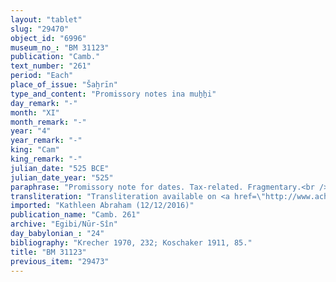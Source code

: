 ```yaml
---
layout: "tablet"
slug: "29470"
object_id: "6996"
museum_no_: "BM 31123"
publication: "Camb."
text_number: "261"
period: "Each"
place_of_issue: "Šaḫrīn"
type_and_content: "Promissory notes ina muẖẖi"
day_remark: "-"
month: "XI"
month_remark: "-"
year: "4"
year_remark: "-"
king: "Cam"
king_remark: "-"
julian_date: "525 BCE"
julian_date_year: "525"
paraphrase: "Promissory note for dates. Tax-related. Fragmentary.<br /> <strong>B<sub>1</sub></strong> and <strong>B<sub>2</sub></strong> owe 33 kor of dates to <strong>A</strong> in return for a payment (<em>&scaron;īmu</em>) that <strong>A</strong> made (<em>nadānu</em> G Stat.) on their behalf (<em>ana muhhi</em>) to the palace for the [x]-me (= a tax?) of Cambyses&#39; 4th year.. In addition, there is an earlier claim (<em>ra&scaron;&ucirc;tu</em>) for silver between the same parties that is still pending. From this point onwards the document is very fragmentarily preserved: [(...)] silver to/for (?) [&hellip;], which <strong>C</strong> (?), the deputy (<em>&scaron;an&ucirc;</em>), [&hellip;] for the credit of the mentioned silver in Ta&scaron;rīt(VII) of Cambyses&rsquo; 5<sup>th</sup> year, [&hellip;] the dates [&hellip;] he will deliver/pay. The debtors assume warranty for each other. A short remark at the very end of the document points out that excluded from the above (<em>u elat</em><sup>!</sup>) is also the silver that was given (<em>nadānu</em> G Stat.) to <strong>D</strong> and <strong>E</strong>. Names of 3 witnesses and the scribe: Nidinti-Bēl/Nab&ucirc;-ahhē-uballiṭ.<br /> &nbsp;<br /> <strong>A</strong> = Itti-Marduk-balāṭu/Nab&ucirc;-ahhē-iddin//Egibi; <strong>B<sub>1</sub></strong> = Nab&ucirc;-ēṭir-nap&scaron;āti/Ibnāya; <strong>B<sub>2</sub></strong> = &Scaron;umu-iddin/Nab&ucirc;-ahu-uṣur family name not certain; <strong>C</strong> = Ahu-lī&scaron;ir(?); <strong>D</strong> = Nab&ucirc;-iddin; <strong>E</strong> = Nergal-ana-bīti&scaron;u /Nab&ucirc;-u&scaron;allim//Dēk&ucirc;"
transliteration: "Transliteration available on <a href=\"http://www.achemenet.com/en/item/?/textual-sources/texts-by-regions/babylonia/babylon/1657539\" target=\"_blank\">Achemenet</a>"
imported: "Kathleen Abraham (12/12/2016)"
publication_name: "Camb. 261"
archive: "Egibi/Nūr-Sîn"
day_babylonian_: "24"
bibliography: "Krecher 1970, 232; Koschaker 1911, 85."
title: "BM 31123"
previous_item: "29473"
---
```

